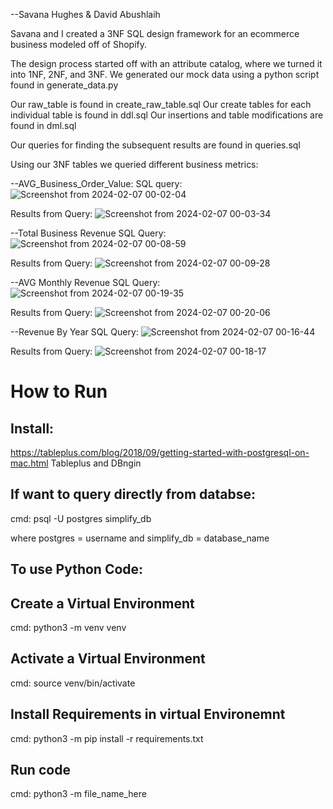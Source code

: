 --Savana Hughes & David Abushlaih

Savana and I created a 3NF SQL design framework for an ecommerce business modeled off of Shopify.

The design process started off with an attribute catalog, where we turned it into 1NF, 2NF, and 3NF.
We generated our mock data using a python script found in generate_data.py

Our raw_table is found in create_raw_table.sql
Our create tables for each individual table is found in ddl.sql
Our insertions and table modifications are found in dml.sql


Our queries for finding the subsequent results are found in queries.sql



Using our 3NF tables we queried different business metrics:

--AVG_Business_Order_Value:
SQL query:
![Screenshot from 2024-02-07 00-02-04](https://github.com/SavvyTechGal/simplify-ecom/assets/83670808/5d9fee2b-be56-42c9-9b2e-c738a35d7162)

Results from Query:
![Screenshot from 2024-02-07 00-03-34](https://github.com/SavvyTechGal/simplify-ecom/assets/83670808/439c58d5-444c-4b78-a036-e2469bdb80ba)



--Total Business Revenue 
SQL Query:
![Screenshot from 2024-02-07 00-08-59](https://github.com/SavvyTechGal/simplify-ecom/assets/83670808/172c8854-e1c4-46d0-b861-5baf1f169ad2)

Results from Query:
![Screenshot from 2024-02-07 00-09-28](https://github.com/SavvyTechGal/simplify-ecom/assets/83670808/2111a304-b28c-4b90-ab65-48644990ffec)



--AVG Monthly Revenue
SQL Query:
![Screenshot from 2024-02-07 00-19-35](https://github.com/SavvyTechGal/simplify-ecom/assets/83670808/ab5002e9-9665-40f2-a53d-6c610d9d26b9)

Results from Query:
![Screenshot from 2024-02-07 00-20-06](https://github.com/SavvyTechGal/simplify-ecom/assets/83670808/28a79068-4ac1-4e81-a30e-820b598c11ea)



--Revenue By Year
SQL Query:
![Screenshot from 2024-02-07 00-16-44](https://github.com/SavvyTechGal/simplify-ecom/assets/83670808/58e84735-7360-4d94-9df1-f26ea9e8a6f0)

Results from Query:
![Screenshot from 2024-02-07 00-18-17](https://github.com/SavvyTechGal/simplify-ecom/assets/83670808/2baf0d93-c28c-4e61-aefd-76ed6c405a76)


# How to Run 
## Install:
https://tableplus.com/blog/2018/09/getting-started-with-postgresql-on-mac.html
Tableplus and DBngin 

## If want to query directly from databse:
cmd: psql -U postgres simplify_db     

where postgres = username and simplify_db = database_name 


## To use Python Code:

## Create a Virtual Environment
cmd: python3 -m venv venv

## Activate a Virtual Environment
cmd: source venv/bin/activate

## Install Requirements in virtual Environemnt
cmd: python3 -m pip install -r requirements.txt

## Run code
cmd: python3 -m file_name_here


